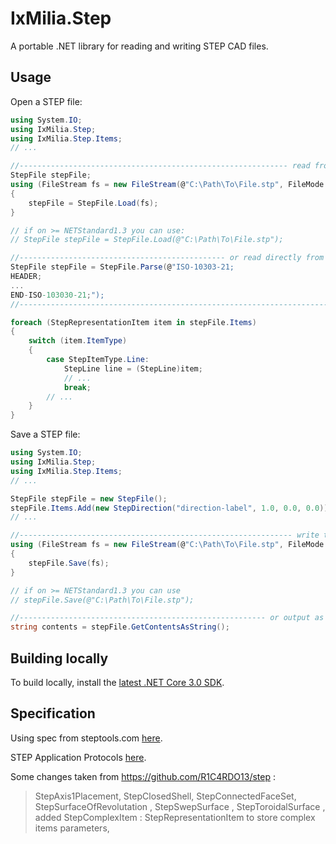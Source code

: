 ﻿IxMilia.Step
============

A portable .NET library for reading and writing STEP CAD files.

## Usage

Open a STEP file:

``` C#
using System.IO;
using IxMilia.Step;
using IxMilia.Step.Items;
// ...

//------------------------------------------------------------ read from a file
StepFile stepFile;
using (FileStream fs = new FileStream(@"C:\Path\To\File.stp", FileMode.Open))
{
    stepFile = StepFile.Load(fs);
}

// if on >= NETStandard1.3 you can use:
// StepFile stepFile = StepFile.Load(@"C:\Path\To\File.stp");

//---------------------------------------------- or read directly from a string
StepFile stepFile = StepFile.Parse(@"ISO-10303-21;
HEADER;
...
END-ISO-103030-21;");
//-----------------------------------------------------------------------------

foreach (StepRepresentationItem item in stepFile.Items)
{
    switch (item.ItemType)
    {
        case StepItemType.Line:
            StepLine line = (StepLine)item;
            // ...
            break;
        // ...
    }
}
```

Save a STEP file:

``` C#
using System.IO;
using IxMilia.Step;
using IxMilia.Step.Items;
// ...

StepFile stepFile = new StepFile();
stepFile.Items.Add(new StepDirection("direction-label", 1.0, 0.0, 0.0));
// ...

//------------------------------------------------------------- write to a file
using (FileStream fs = new FileStream(@"C:\Path\To\File.stp", FileMode.Create))
{
    stepFile.Save(fs);
}

// if on >= NETStandard1.3 you can use
// stepFile.Save(@"C:\Path\To\File.stp");

//------------------------------------------------------- or output as a string
string contents = stepFile.GetContentsAsString();
```

## Building locally

To build locally, install the [latest .NET Core 3.0 SDK](https://dotnet.microsoft.com/download).

## Specification

Using spec from steptools.com [here](http://www.steptools.com/library/standard/IS_final_p21e3.html).

STEP Application Protocols [here](http://www.steptools.com/support/stdev_docs/express/).

Some changes taken from https://github.com/R1C4RDO13/step : 

> StepAxis1Placement, StepClosedShell, StepConnectedFaceSet, StepSurfaceOfRevolutation , StepSwepSurface , StepToroidalSurface , added StepComplexItem : StepRepresentationItem to store complex items parameters,

